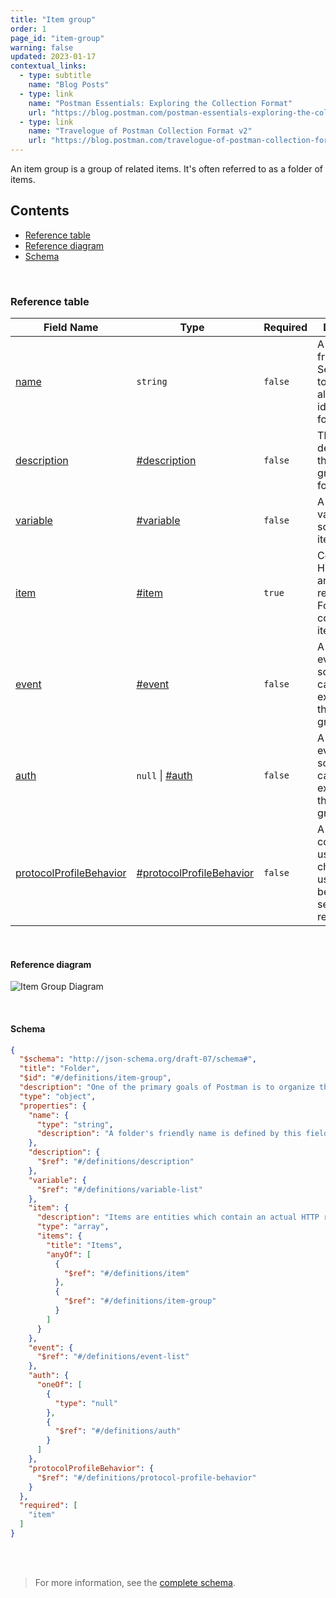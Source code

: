 ```yaml
---
title: "Item group"
order: 1
page_id: "item-group"
warning: false
updated: 2023-01-17
contextual_links:
  - type: subtitle
    name: "Blog Posts"
  - type: link
    name: "Postman Essentials: Exploring the Collection Format"
    url: "https://blog.postman.com/postman-essentials-exploring-the-collection-format/"
  - type: link
    name: "Travelogue of Postman Collection Format v2"
    url: "https://blog.postman.com/travelogue-of-postman-collection-format-v2/"
---
```


An item group is a group of related items. It's often referred to as a folder of items.

## Contents

- [Reference table](/docs/reference/item-group/#reference-table)
- [Reference diagram](/docs/reference/item-group/#reference-diagram)
- [Schema](/docs/reference/item-group/#schema)

<br />

### Reference table

Field Name | Type&nbsp;&nbsp; | Required | Description
--- | --- | --- | ---
[name](https://github.com/postmanlabs/schemas/blob/da7578c2d71c46de2d39d04fbeebc26570591a44/schemas/draft-07/v2.1.0/collection/item-group.json#L8) | `string` | `false` | A folder-friendly name. Set this field to a value that allows you to identify this folder.
[description](https://github.com/postmanlabs/schemas/blob/da7578c2d71c46de2d39d04fbeebc26570591a44/schemas/draft-07/v2.1.0/collection/item-group.json#L12) | [#description](/docs/reference/description/) | `false` | The description of this item group or folder.
[variable](https://github.com/postmanlabs/schemas/blob/da7578c2d71c46de2d39d04fbeebc26570591a44/schemas/draft-07/v2.1.0/collection/item-group.json#L15) | [#variable](/docs/reference/variable/) | `false` | A list of variables scoped to this item group.
[item](https://github.com/postmanlabs/schemas/blob/da7578c2d71c46de2d39d04fbeebc26570591a44/schemas/draft-07/v2.1.0/collection/item-group.json#L18) | [#item](/docs/reference/item/) | `true` | Contains an HTTP request and sample responses. Folders can contain many items.
[event](https://github.com/postmanlabs/schemas/blob/da7578c2d71c46de2d39d04fbeebc26570591a44/schemas/draft-07/v2.1.0/collection/item-group.json#L33) | [#event](/docs/reference/event/) | `false` | A list of events and scripts that can be executed on this item group.
[auth](https://github.com/postmanlabs/schemas/blob/da7578c2d71c46de2d39d04fbeebc26570591a44/schemas/draft-07/v2.1.0/collection/item-group.json#L36) | `null` \| [#auth](/docs/reference/auth/) | `false` | A list of events and scripts that can be executed on this item group.
[protocolProfileBehavior](https://github.com/postmanlabs/schemas/blob/da7578c2d71c46de2d39d04fbeebc26570591a44/schemas/draft-07/v2.1.0/collection/item-group.json#L46) | [#protocolProfileBehavior](/docs/reference/protocol-profile-behavior/) | `false` | A set of configurations used to change the usual behavior of sending the request.

<br />

#### Reference diagram

![Item Group Diagram](../../../images/item-group.jpeg)

<br />

#### Schema

```json
{
  "$schema": "http://json-schema.org/draft-07/schema#",
  "title": "Folder",
  "$id": "#/definitions/item-group",
  "description": "One of the primary goals of Postman is to organize the development of APIs. To this end, it is necessary to be able to group requests together. This can be achived using 'Folders'. A folder just is an ordered set of requests.",
  "type": "object",
  "properties": {
    "name": {
      "type": "string",
      "description": "A folder's friendly name is defined by this field. You would want to set this field to a value that would allow you to easily identify this folder."
    },
    "description": {
      "$ref": "#/definitions/description"
    },
    "variable": {
      "$ref": "#/definitions/variable-list"
    },
    "item": {
      "description": "Items are entities which contain an actual HTTP request, and sample responses attached to it. Folders may contain many items.",
      "type": "array",
      "items": {
        "title": "Items",
        "anyOf": [
          {
            "$ref": "#/definitions/item"
          },
          {
            "$ref": "#/definitions/item-group"
          }
        ]
      }
    },
    "event": {
      "$ref": "#/definitions/event-list"
    },
    "auth": {
      "oneOf": [
        {
          "type": "null"
        },
        {
          "$ref": "#/definitions/auth"
        }
      ]
    },
    "protocolProfileBehavior": {
      "$ref": "#/definitions/protocol-profile-behavior"
    }
  },
  "required": [
    "item"
  ]
}
```

<br /><br />

> For more information, see the [complete schema](https://schema.postman.com/collection/json/v2.1.0/draft-07/collection.json).
